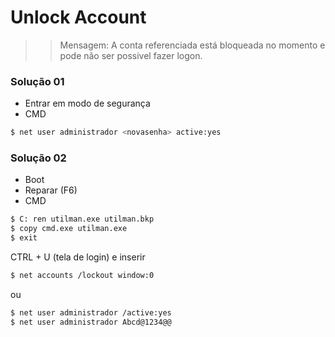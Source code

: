# Unlock Account

>> Mensagem:
>> A conta referenciada está bloqueada no momento e pode não ser possivel fazer logon.

### Solução 01

- Entrar em modo de segurança
- CMD
```sh
$ net user administrador <novasenha> active:yes
```

### Solução 02

- Boot
- Reparar (F6)
- CMD
```sh
$ C: ren utilman.exe utilman.bkp
$ copy cmd.exe utilman.exe
$ exit
```
CTRL + U (tela de login) e inserir
```sh
$ net accounts /lockout window:0
```
ou
```sh
$ net user administrador /active:yes
$ net user administrador Abcd@1234@@
```
